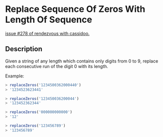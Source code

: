 # Replace Sequence Of Zeros With Length Of Sequence

[issue #278 of rendezvous with cassidoo.](https://buttondown.email/cassidoo/archive/dont-be-afraid-of-hard-work-nothing-worthwhile/)

## Description

Given a string of any length which contains only digits from 0 to 9,
replace each consecutive run of the digit 0 with its length.

Example:

```ts
> replaceZeros('1234500362000440')
> '1234523623441'

> replaceZeros('123450036200044')
> '123452362344'

> replaceZeros('000000000000')
> '12'

> replaceZeros('123456789')
> '123456789'
```
